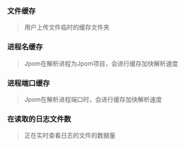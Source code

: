 ### 文件缓存

> 用户上传文件临时的缓存文件夹

### 进程名缓存

> Jpom在解析进程为Jpom项目，会进行缓存加快解析速度

### 进程端口缓存

> Jpom在解析进程端口时，会进行缓存加快解析速度

### 在读取的日志文件数

> 正在实时查看日志的文件的数据量
